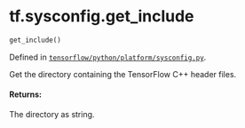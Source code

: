 <div itemscope itemtype="http://developers.google.com/ReferenceObject">
<meta itemprop="name" content="tf.sysconfig.get_include" />
</div>

# tf.sysconfig.get_include

``` python
get_include()
```



Defined in [`tensorflow/python/platform/sysconfig.py`](https://www.tensorflow.org/code/tensorflow/python/platform/sysconfig.py).

Get the directory containing the TensorFlow C++ header files.

#### Returns:

The directory as string.